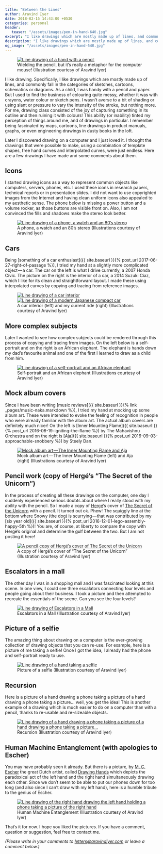 ```yaml
---
title: "Between the Lines"
author: Aravind Iyer
date: 2018-02-15 14:43:00 +0530
categories: personal 
header:
   teaser: "/assets/images/pen-in-hand-640.jpg" 
excerpt: "I like drawings which are mostly made up of lines, and commonly fall in the categories of sketches, cartoons, schematics or diagrams. Being quite terrible at colouring, drawing class for me, consisted of the joy of capturing something in its outline and then ruining it with colours! Once I discovered drawing on a computer, I just loved it. I thought the drawings that were possible to make, using a combination of template shapes, free hand curves and interpolated curves, were just endless. Here are a few drawings I have made and some comments about them."
description: "I like drawings which are mostly made up of lines, and commonly fall in the categories of sketches, cartoons, schematics or diagrams. Being quite terrible at colouring, drawing class for me, consisted of the joy of capturing something in its outline and then ruining it with colours! Once I discovered drawing on a computer, I just loved it. I thought the drawings that were possible to make, using a combination of template shapes, free hand curves and interpolated curves, were just endless. Here are a few drawings I have made and some comments about them."
og_image: "/assets/images/pen-in-hand-640.jpg" 
---
```

<figure>
   <a href="/assets/images/pen-in-hand.jpg">
      <img src="/assets/images/pen-in-hand-640.jpg" alt="Line drawing of a hand with a pencil">
   </a>
   <figcaption>Wielding the pencil, but it’s really a metaphor for the computer mouse! (Illustration courtesy of Aravind Iyer)</figcaption>
</figure>

I like drawing. Specifically, I like drawings which are mostly made up of lines, and commonly fall in the categories of sketches, cartoons, schematics or diagrams. As a child, I was handy with a pencil and paper. But I used to find the business of colouring quite messy, whether it was with crayons, water colour or sketch pens. I wasn’t averse to a bit of shading or using slant or pressure to vary the intensity of the stroke, but nothing more. For me, drawing class consisted of the joy of capturing something in its outline and then ruining it with colours! This ability (or inability) tinted my perception of things around me, and of drawings in particular. I remember being fascinated by maps, cartoons, line drawings in product manuals, graphs, or even engineering drawings in dusty books in the loft.

Later I discovered drawing on a computer and I just loved it. I thought the drawings that were possible to make, using a combination of template shapes, free hand curves and interpolated curves, were just endless. Here are a few drawings I have made and some comments about them.

## Icons

I started drawing icons as a way to represent common objects like computers, servers, phones, etc. I used these icons in research papers, technical reports or in presentation slides. I did not want to use copyrighted images from the Internet and having clean uniform icons also appealed to my aesthetic sense. The phone below is missing a power button and a volume rocker, as those buttons are visible front on. Also, I am not convinced the fills and shadows make the stereo look better.

<figure>
   <a href="/assets/images/line-drawing-icons.jpg">
      <img src="/assets/images/line-drawing-icons-640.jpg" alt="Line drawing of a phone, a watch and an 80’s stereo">
   </a>
   <figcaption>A phone, a watch and an 80’s stereo (Illustrations courtesy of Aravind Iyer)</figcaption>
</figure>

## Cars

Being [something of a car enthusiast]({{ site.baseurl }}{% post_url 2017-06-27-right-of-passage %}), I tried my hand at a slightly more complicated object — a car. The car on the left is what I drive currently, a 2007 Honda Civic. The picture on the right is the interior of a car, a 2014 Suzuki Ciaz, which I like for its clean and straightforward layout. I made these using interpolated curves by copying and tracing from reference images.

<figure class="half">
   <a href="/assets/images/car-interior.jpg">
      <img src="/assets/images/car-interior-640.jpg" alt="Line drawing of a car interior">
   </a>
   <a href="/assets/images/2007HondaCivic.jpg">
      <img src="/assets/images/2007HondaCivic-640.jpg" alt="Line drawing of a modern Japanese compact car">
   </a>
   <figcaption>A car interior (left) and my current ride (right) (Illustrations courtesy of Aravind Iyer)</figcaption>
</figure>

## More complex subjects

Later I wanted to see how complex subjects could be rendered through this process of copying and tracing from images. On the left below is a self-portrait and on the right is an African elephant. The elephant is hands down my dad’s favourite animal and one of the first I learned to draw as a child from him.

<figure>
   <a href="/assets/images/complex-subjects.jpg">
      <img src="/assets/images/complex-subjects-640.jpg" alt="Line drawing of a self-portrait and an African elephant">
   </a>
   <figcaption>Self-portrait and an African elephant (Illustrations courtesy of Aravind Iyer)</figcaption>
</figure>

## Mock album covers

Since I have been writing [music reviews]({{ site.baseurl }}{% link _pages/music-naka.markdown %}), I tried my hand at mocking up some album art. These were intended to evoke the feeling of recognition in people who were already familiar with the album art. The actual album covers are definitely much nicer! On the left is [Inner Mounting Flame]({{ site.baseurl }}{% post_url 2016-08-19-igniting-the-flame %}) by The Mahavishnu Orchestra and on the right is [Aja]({{ site.baseurl }}{% post_url 2016-09-03-approachable-snobbery %}) by Steely Dan.

<figure>
   <a href="/assets/images/mock-album-art.jpg">
      <img src="/assets/images/mock-album-art-640.jpg" alt="Mock album art — The Inner Mounting Flame and Aja">
   </a>
   <figcaption>Mock album art — The Inner Mounting Flame (left) and Aja (right) (Illustrations courtesy of Aravind Iyer)</figcaption>
</figure>

## Pencil work (copy of Hergé’s “The Secret of the Unicorn”)

In the process of creating all these drawings on the computer, one day I suddenly experienced serious doubts about where I really stood with my ability with the pencil. So I made a copy of [Hergé](https://en.wikipedia.org/wiki/Hergé)’s cover of [The Secret of the Unicorn](https://en.wikipedia.org/wiki/The_Secret_of_the_Unicorn) with a pencil. It turned out ok. Phew! The squiggly line at the bottom where Snowy (the dog) is scurrying — that was contributed by my [six year old]({{ site.baseurl }}{% post_url 2016-12-01-lego-assembly-happy-5th %})! You are, of course, at liberty to compare the copy with Hergè’s original and determine the gulf between the two. But I am not posting it here!

<figure>
   <a href="/assets/images/secret-of-unicorn.jpg">
      <img src="/assets/images/secret-of-unicorn-640.jpg" alt="A pencil copy of Hergé’s cover of The Secret of the Unicorn">
   </a>
   <figcaption>A copy of Hergé’s cover of “The Secret of the Unicorn” (Illustration courtesy of Aravind Iyer)</figcaption>
</figure>

## Escalators in a mall

The other day I was in a shopping mall and I was fascinated looking at this scene. In one view, I could see three escalators connecting four levels and people going about their business. I took a picture and then attempted to recreate the essentials of the scene. Can you see the four levels?

<figure>
   <a href="/assets/images/mall-escalators.jpg">
      <img src="/assets/images/mall-escalators-640.jpg" alt="Line drawing of Escalators in a Mall">
   </a>
   <figcaption>Escalators in a Mall (Illustration courtesy of Aravind Iyer)</figcaption>
</figure>

## Picture of a selfie

The amazing thing about drawing on a computer is the ever-growing collection of drawing objects that you can re-use. For example, here is a picture of me taking a selfie! Once I got the idea, I already had the phone and self-portrait ready to use.

<figure>
   <a href="/assets/images/self-draw.jpg">
      <img src="/assets/images/self-draw-640.jpg" alt="Line drawing of a hand taking a selfie">
   </a>
   <figcaption>Picture of a selfie (Illustration courtesy of Aravind Iyer)</figcaption>
</figure>

## Recursion

Here is a picture of a hand drawing a phone taking a picture of a hand drawing a phone taking a picture… well, you get the idea! This is another example of a drawing which is much easier to do on a computer than with a pencil, thanks to re-usable and re-sizeable objects.

<figure>
   <a href="/assets/images/Hand-camera.jpg">
      <img src="/assets/images/Hand-camera-640.jpg" alt="Line drawing of a hand drawing a phone taking a picture of a hand drawing a phone taking a picture…">
   </a>
   <figcaption>Recursion (Illustration courtesy of Aravind Iyer)</figcaption>
</figure>

## Human Machine Entanglement (with apologies to Escher)

You may have probably seen it already. But there is a picture, by [M. C. Escher](https://en.wikipedia.org/wiki/M._C._Escher) the great Dutch artist, called [Drawing Hands](https://en.wikipedia.org/wiki/Drawing_Hands) which depicts the paradoxical act of the left hand and the right hand simultaneously drawing each other. Since we don’t seem to be able to put our phones down for too long (and also since I can’t draw with my left hand), here is a humble tribute to the genius of Escher.

<figure>
   <a href="/assets/images/human-machine-entanglement.jpg">
      <img src="/assets/images/human-machine-entanglement-640.jpg" alt="Line drawing of the right hand drawing the left hand holding a phone taking a picture of the right hand">
   </a>
   <figcaption>Human Machine Entanglement (Illustration courtesy of Aravind Iyer)</figcaption>
</figure>

That’s it for now. I hope you liked the pictures. If you have a comment, question or suggestion, feel free to contact me.

*(Please write in your comments to [letters@aravindiyer.com](mailto:letters@aravindiyer.com) or leave a comment below.)*
